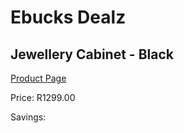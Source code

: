 
# Ebucks Dealz
## Jewellery Cabinet - Black
[Product Page](https://www.ebucks.com/web/shop/productSelected.do?prodId=584022446&catId=714962196)

Price: R1299.00

Savings: 


	
